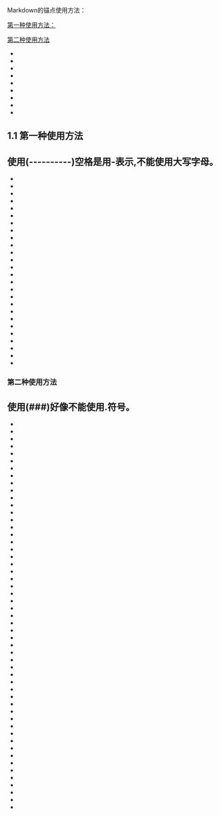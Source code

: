 Markdown的锚点使用方法：

[第一种使用方法：](#1.1-第一种使用方法)

[第二种使用方法](#第二种使用方法)

-
-
-
-
-
-
-
-
-

1.1 第一种使用方法
----------
使用(----------)空格是用-表示,不能使用大写字母。
-
-
-
-
-
-
-
-
-
-
-
-
-
-
-
-
-
-
-
-
-
-
-
-
-
-
-
### 第二种使用方法
使用(###)好像不能使用.符号。
-
-
-
-
-
-
-
-
-
-
-
-
-
-
-
-
-
-
-
-
-
-
-
-
-
-
-
-
-
-
-
-
-
-
-
-
-
-
-
-
-
-
-
-
-
-
-
-
-
-
-
-
-
-
